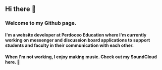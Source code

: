 ## Hi there 👋

### Welcome to my Github page.

#### I'm a website developer at Perdoceo Education where I'm currently working on messenger and discussion board applications to support students and faculty in their communication with each other. 

#### When I'm not working, I enjoy making music. Check out my SoundCloud here.  🤘

<!--
**roryjames/roryjames** is a ✨ _special_ ✨ repository because its `README.md` (this file) appears on your GitHub profile.

Here are some ideas to get you started:

- 🔭 I’m currently working on ...
- 🌱 I’m currently learning ...
- 👯 I’m looking to collaborate on ...
- 🤔 I’m looking for help with ...
- 💬 Ask me about ...
- 📫 How to reach me: ...
- 😄 Pronouns: ...
- ⚡ Fun fact: ...
-->
